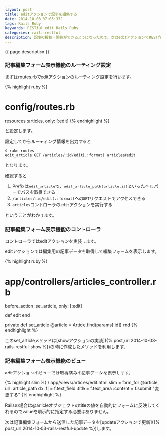 ```yaml
---
layout: post
title: editアクションで記事を編集する
date: 2014-10-03 07:05:37J
tags: Rails Ruby
keywords: RESTful edit Rails Ruby
categories: rails-restful
description: 記事の投稿・閲覧ができるようになったので、次はeditアクションでRESTfulな記事編集フォーム表示を行います。
---
```


{{ page.description }}

### 記事編集フォーム表示機能のルーティング設定

まずはroutes.rbでeditアクションのルーティング設定を行います。

{% highlight ruby %}
# config/routes.rb
resources :articles, only: [:edit]
{% endhighlight %}

と設定します。

設定してからルーティング情報を出力すると

    $ rake routes
    edit_article GET /articles/:id/edit(.:format) articles#edit

となります。

確認すると

1. Prefixは`edit_article`で、`edit_article_path(article.id)`といったヘルパーでパスを取得できる
2. `/articles/:id/edit(.:format)`への`GET`リクエストでアクセスできる
3. `articles`コントローラの`edit`アクションを実行する

ということがわかります。

### 記事編集フォーム表示機能のコントローラ

コントローラではeditアクションを実装します。

editアクションでは編集用の記事データを取得して編集フォームを表示します。

{% highlight ruby %}
# app/controllers/articles_controller.rb
before_action :set_article, only: [:edit]

def edit
end

private
  def set_article
    @article = Article.find(params[:id])
  end
{% endhighlight %}

このset_articleメソッドは[showアクションの実装]({% post_url 2014-10-03-rails-restful-show %})の時に作成したメソッドを利用します。

### 記事編集フォーム表示機能のビュー

editアクションのビューでは取得済みの記事データを表示します。

{% highlight slim %}
/ app/views/articles/edit.html.slim
= form_for @article, url: article_path do |f|
  = f.text_field :title
  = f.text_area :content
  = f.submit "変更する"
{% endhighlight %}

Railsの場合は@articleオブジェクトのtitleの値を自動的にフォームに反映してくれるのでvalueを明示的に指定する必要はありません。

次は記事編集フォームから送信した記事データを[updateアクションで更新]({% post_url 2014-10-03-rails-restful-update %})します。
